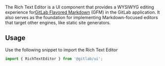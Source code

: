 <!--
Briefly describe the component's purpose here.
This should correspond to the short description in Pajamas' website: https://design.gitlab.com/components/status/
-->

The Rich Text Editor is a UI component that provides a WYSIWYG editing
experience for[GitLab Flavored Markdown](https://docs.gitlab.com/ee/user/markdown.md#gitlab-flavored-markdown-gfm) (GFM) in the GitLab application.
It also serves as the foundation for implementing Markdown-focused editors
that target other engines, like static site generators.

## Usage

Use the following snippet to import the Rich Text Editor

```javascript
import { RichTextEditor } from '@gitlab/ui';
```


<!-- Provide technical information on how to use the component, add code examples if relevant. -->

<!--
## Dos and don'ts

If relevant, describe how the component is expected to be used, and how it's not.
-->

<!--
## Browser compatibility

If the component requires any polyfill or fallback on certain browsers, describe those requirements
here.
-->

<!--
## Edge cases

If the component has some known limitations, describe them here.
-->

<!--
## Deprecation warning

If and when this component introduced API changes that would require deprecating old APIs, describe
the changes here, and provide a migration paths to the new API.
-->
